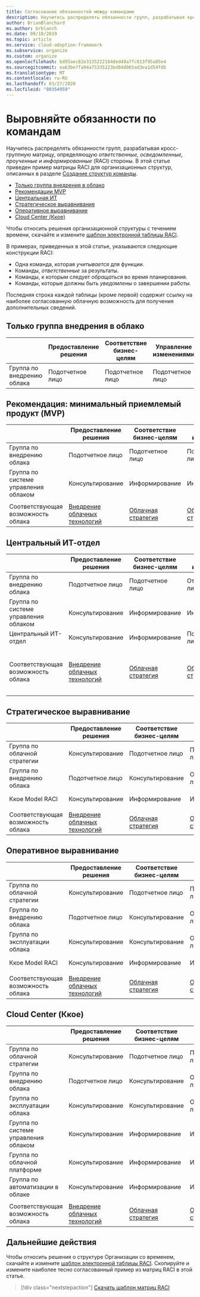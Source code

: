 ```yaml
---
title: Согласование обязанностей между командами
description: Научитесь распределять обязанности групп, разрабатывая кросс-группную матрицу, определяющую ответственные, осведомленные, проученные и информированные (RACI) стороны.
author: BrianBlanchard
ms.author: brblanch
ms.date: 09/10/2019
ms.topic: article
ms.service: cloud-adoption-framework
ms.subservice: organize
ms.custom: organize
ms.openlocfilehash: bd95aec82e3135222184ded49a7fc013f95a05e4
ms.sourcegitcommit: ea63be7fa94a75335223bd84d065ad3ea1d54fdb
ms.translationtype: MT
ms.contentlocale: ru-RU
ms.lasthandoff: 03/27/2020
ms.locfileid: "80354959"
---
```

<!-- cSpell:ignore ccoe -->

# <a name="align-responsibilities-across-teams"></a>Выровняйте обязанности по командам

Научитесь распределять обязанности групп, разрабатывая кросс-группную матрицу, определяющую *ответственные, осведомленные, проученные и информированные* (RACI) стороны. В этой статье приведен пример матрицы RACI для организационных структур, описанных в разделе [Создание структур команды](./organization-structures.md).

- [Только группа внедрения в облако](#cloud-adoption-team-only)
- [Рекомендации MVP](#best-practice-minimum-viable-product-mvp)
- [Центральная ИТ](#central-it)
- [Стратегическое выравнивание](#strategic-alignment)
- [Оперативное выравнивание](#operational-alignment)
- [Cloud Center (Ккое)](#cloud-center-of-excellence-ccoe)

Чтобы относить решения организационной структуры с течением времени, скачайте и измените [шаблон электронной таблицы RACI](https://archcenter.blob.core.windows.net/cdn/fusion/management/raci-template.xlsx).

В примерах, приведенных в этой статье, указываются следующие конструкции RACI:

- Одна команда, которая *учитывается* для функции.
- Команды, *ответственные* за результаты.
- Команды, к которым следует *обращаться* во время планирования.
- Команды, которые должны быть *уведомлены* о завершении работы.

Последняя строка каждой таблицы (кроме первой) содержит ссылку на наиболее согласованную облачную возможность для получения дополнительных сведений.

## <a name="cloud-adoption-team-only"></a>Только группа внедрения в облако

|  |Предоставление решения  |Соответствие бизнес-целям  |Управление изменениями  |Эксплуатация решения  |Система управления |Развитие платформы  |Операции платформы  |Автоматизация платформы  |
|---------|---------|---------|---------|---------|---------|---------|---------|---------|
|Группа по внедрению облака |Подотчетное лицо|Подотчетное лицо|Подотчетное лицо|Подотчетное лицо|Подотчетное лицо|Подотчетное лицо|Подотчетное лицо|Подотчетное лицо|

## <a name="best-practice-minimum-viable-product-mvp"></a>Рекомендация: минимальный приемлемый продукт (MVP)

|  |Предоставление решения  |Соответствие бизнес-целям  |Управление изменениями  |Эксплуатация решения  |Система управления |Развитие платформы  |Операции платформы  |Автоматизация платформы  |
|---------|---------|---------|---------|---------|---------|---------|---------|---------|
|Группа по внедрению облака|Подотчетное лицо|Подотчетное лицо|Подотчетное лицо|Подотчетное лицо|Консультирование|Консультирование|Консультирование|Информирование|
|Группа по системе управления облаком|Консультирование|Информирование|Информирование|Информирование|Подотчетное лицо|Подотчетное лицо|Подотчетное лицо|Подотчетное лицо|
||||||||||
|Соответствующая возможность облака|[Внедрение облачных технологий](./cloud-adoption.md)|[Облачная стратегия](./cloud-strategy.md)|[Облачная стратегия](./cloud-strategy.md)|[Облачные операции](./cloud-operations.md)|[Ккое](./cloud-center-of-excellence.md)-[Cloud управление](./cloud-governance.md)|[Ккое](./cloud-center-of-excellence.md)-[облачной платформы](./cloud-platform.md)|[Ккое](./cloud-center-of-excellence.md)-[облачной платформы](./cloud-platform.md)|[Ккое](./cloud-center-of-excellence.md)-[облачная Автоматизация](./cloud-automation.md)|

## <a name="central-it"></a>Центральный ИТ-отдел

| |Предоставление решения  |Соответствие бизнес-целям  |Управление изменениями  |Эксплуатация решения  |Система управления |Развитие платформы  |Операции платформы  |Автоматизация платформы  |
|---------|---------|---------|---------|---------|---------|---------|---------|---------|
|Группа по внедрению облака  |Подотчетное лицо|Подотчетное лицо|Ответственное лицо    |Ответственное лицо|Информирование   |Информирование   |Информирование   |Информирование   |
|Группа по системе управления облаком|Консультирование  |Информирование   |Информирование   |Информирование   |Подотчетное лицо|Консультирование  |Ответственное лицо|Информирование   |
|Центральный ИТ-отдел           |Консультирование  |Информирование   |Подотчетное лицо   |Подотчетное лицо   |Ответственное лицо  |Подотчетное лицо|Подотчетное лицо|Подотчетное лицо|
||||||||||
|Соответствующая возможность облака|[Внедрение облачных технологий](./cloud-adoption.md)|[Облачная стратегия](./cloud-strategy.md)|[Облачная стратегия](./cloud-strategy.md)|[Облачные операции](./cloud-operations.md)|[Внедрение облачных решений в организации. Обзор системы управления](./cloud-governance.md)|[Центральная ИТ](./central-it.md)|[Центральная ИТ](./central-it.md)|[Центральная ИТ](./central-it.md)|

## <a name="strategic-alignment"></a>Стратегическое выравнивание

|  |Предоставление решения  |Соответствие бизнес-целям  |Управление изменениями  |Эксплуатация решения  |Система управления |Развитие платформы  |Операции платформы  |Автоматизация платформы  |
|---------|---------|---------|---------|---------|---------|---------|---------|---------|
|Группа по облачной стратегии  |Консультирование  |Подотчетное лицо|Подотчетное лицо|Консультирование  |Консультирование  |Информирование   |Информирование   |Информирование   |
|Группа по внедрению облака  |Подотчетное лицо|Консультирование  |Ответственное лицо|Подотчетное лицо|Информирование   |Информирование   |Информирование   |Информирование   |
|Ккое Model RACI      |Консультирование  |Информирование   |Информирование   |Информирование   |Подотчетное лицо|Подотчетное лицо|Подотчетное лицо|Подотчетное лицо|
||||||||||
|Соответствующая возможность облака|[Внедрение облачных технологий](./cloud-adoption.md)|[Облачная стратегия](./cloud-strategy.md)|[Облачная стратегия](./cloud-strategy.md)|[Облачные операции](./cloud-operations.md)|[Ккое](./cloud-center-of-excellence.md)-[Cloud управление](./cloud-governance.md)|[Ккое](./cloud-center-of-excellence.md)-[облачной платформы](./cloud-platform.md)|[Ккое](./cloud-center-of-excellence.md)-[облачной платформы](./cloud-platform.md)|[Ккое](./cloud-center-of-excellence.md)-[облачная Автоматизация](./cloud-automation.md)|

## <a name="operational-alignment"></a>Оперативное выравнивание

|  |Предоставление решения  |Соответствие бизнес-целям  |Управление изменениями  |Эксплуатация решения  |Система управления |Развитие платформы  |Операции платформы  |Автоматизация платформы  |
|---------|---------|---------|---------|---------|---------|---------|---------|---------|
|Группа по облачной стратегии  |Консультирование  |Подотчетное лицо|Подотчетное лицо|Консультирование  |Консультирование  |Информирование   |Информирование   |Информирование   |
|Группа по внедрению облака  |Подотчетное лицо|Консультирование  |Ответственное лицо|Консультирование  |Информирование   |Информирование   |Информирование   |Информирование   |
|Группа по эксплуатации облака|Консультирование  |Консультирование  |Ответственное лицо|Подотчетное лицо|Консультирование  |Информирование   |Подотчетное лицо|Консультирование  |
|Ккое Model RACI      |Консультирование  |Информирование   |Информирование   |Информирование   |Подотчетное лицо|Подотчетное лицо|Ответственное лицо|Подотчетное лицо|
||||||||||
|Соответствующая возможность облака|[Внедрение облачных технологий](./cloud-adoption.md)|[Облачная стратегия](./cloud-strategy.md)|[Облачная стратегия](./cloud-strategy.md)|[Облачные операции](./cloud-operations.md)|[Ккое](./cloud-center-of-excellence.md)-[Cloud управление](./cloud-governance.md)|[Ккое](./cloud-center-of-excellence.md)-[облачной платформы](./cloud-platform.md)|[Ккое](./cloud-center-of-excellence.md)-[облачной платформы](./cloud-platform.md)|[Ккое](./cloud-center-of-excellence.md)-[облачная Автоматизация](./cloud-automation.md)|

## <a name="cloud-center-of-excellence-ccoe"></a>Cloud Center (Ккое)

|  |Предоставление решения  |Соответствие бизнес-целям  |Управление изменениями  |Эксплуатация решения  |Система управления |Развитие платформы  |Операции платформы  |Автоматизация платформы  |
|---------|---------|---------|---------|---------|---------|---------|---------|---------|
|Группа по облачной стратегии  |Консультирование  |Подотчетное лицо|Подотчетное лицо|Консультирование  |Консультирование  |Информирование   |Информирование   |Информирование   |
|Группа по внедрению облака  |Подотчетное лицо|Консультирование  |Ответственное лицо|Консультирование  |Информирование   |Информирование   |Информирование   |Информирование   |
|Группа по эксплуатации облака|Консультирование  |Консультирование  |Ответственное лицо|Подотчетное лицо|Консультирование  |Информирование   |Подотчетное лицо|Консультирование  |
|Группа по системе управления облаком|Консультирование  |Информирование   |Информирование   |Консультирование  |Подотчетное лицо|Консультирование  |Ответственное лицо|Информирование   |
|Группа по облачной платформе  |Консультирование  |Информирование   |Информирование   |Консультирование  |Консультирование  |Подотчетное лицо|Ответственное лицо|Ответственное лицо|
|Группа по автоматизации в облаке|Консультирование  |Информирование   |Информирование   |Информирование   |Консультирование  |Ответственное лицо|Ответственное лицо|Подотчетное лицо|
||||||||||
|Соответствующая возможность облака|[Внедрение облачных технологий](./cloud-adoption.md)|[Облачная стратегия](./cloud-strategy.md)|[Облачная стратегия](./cloud-strategy.md)|[Облачные операции](./cloud-operations.md)|[Ккое](./cloud-center-of-excellence.md)-[Cloud управление](./cloud-governance.md)|[Ккое](./cloud-center-of-excellence.md)-[облачной платформы](./cloud-platform.md)|[Ккое](./cloud-center-of-excellence.md)-[облачной платформы](./cloud-platform.md)|[Ккое](./cloud-center-of-excellence.md)-[облачная Автоматизация](./cloud-automation.md)|

## <a name="next-steps"></a>Дальнейшие действия

Чтобы относить решения о структуре Организации со временем, скачайте и измените [шаблон электронной таблицы RACI](https://archcenter.blob.core.windows.net/cdn/fusion/management/raci-template.xlsx). Скопируйте и измените наиболее тесно согласованный пример из матриц RACI в этой статье.

> [!div class="nextstepaction"]
> [Скачать шаблон матриц RACI](https://archcenter.blob.core.windows.net/cdn/fusion/management/raci-template.xlsx)
